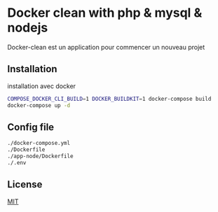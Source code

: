 # Docker clean with php & mysql & nodejs

Docker-clean est un application pour commencer un nouveau projet

## Installation

installation avec docker

```bash
COMPOSE_DOCKER_CLI_BUILD=1 DOCKER_BUILDKIT=1 docker-compose build
docker-compose up -d
```

## Config file

```bash
./docker-compose.yml
./Dockerfile
./app-node/Dockerfile
./.env
```

## License
[MIT](https://choosealicense.com/licenses/mit/)